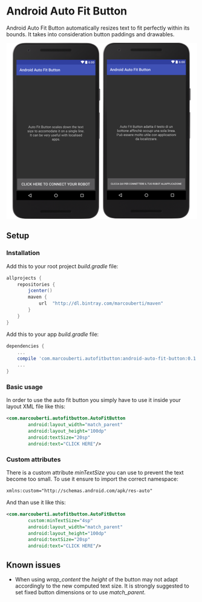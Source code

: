# Android Auto Fit Button

Android Auto Fit Button automatically resizes text to fit perfectly within its bounds. It takes into consideration button paddings and drawables.

![](https://raw.githubusercontent.com/marcouberti/android-auto-fit-button/master/images/screen2.png)  

## Setup

### Installation

Add this to your root project *build.gradle* file:  
``` groovy
allprojects {
    repositories {
        jcenter()
        maven {
            url  "http://dl.bintray.com/marcouberti/maven"
        }
    }
}
```

Add this to your app *build.gradle* file:  
``` groovy
dependencies {
    ...
    compile 'com.marcouberti.autofitbutton:android-auto-fit-button:0.1.0@aar'
    ...
}
```

### Basic usage
In order to use the auto fit button you simply have to use it inside your layout XML file like this:

```xml
<com.marcouberti.autofitbutton.AutoFitButton
        android:layout_width="match_parent"
        android:layout_height="100dp"
        android:textSize="20sp"
        android:text="CLICK HERE"/>
```

### Custom attributes

There is a custom attribute *minTextSize* you can use to prevent the text become too small. To use it ensure to import the correct namespace:
```xml
xmlns:custom="http://schemas.android.com/apk/res-auto"
```

And than use it like this:
```xml
<com.marcouberti.autofitbutton.AutoFitButton
		custom:minTextSize="4sp"
        android:layout_width="match_parent"
        android:layout_height="100dp"
        android:textSize="20sp"
        android:text="CLICK HERE"/>
```

## Known issues

- When using *wrap_content* the *height* of the button may not adapt accordingly to the new computed text size. It is strongly suggested to set fixed button dimensions or to use *match_parent*.